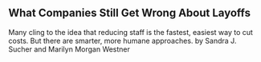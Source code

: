 ## What Companies Still Get Wrong About Layoffs

Many cling to the idea that reducing staff is the fastest, easiest way to cut costs. But there are smarter, more humane approaches. by Sandra J. Sucher and Marilyn Morgan Westner